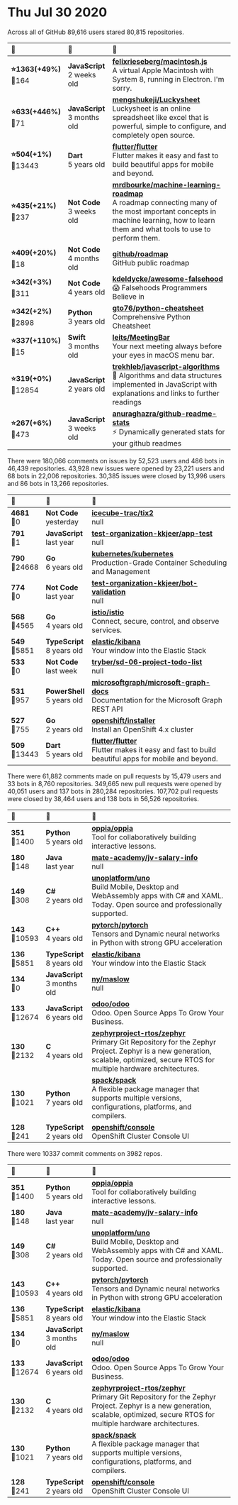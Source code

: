# Thu Jul 30 2020

Across all of GitHub 89,616 users stared 
80,815 repositories. 

| :page_with_curl: | :calendar: | :page_with_curl: |
| :--- | :--- | :--- |
| **:star:1363(+49%)**<br>:twisted_rightwards_arrows:164 | **JavaScript**<br>2 weeks old | **[felixrieseberg/macintosh.js](https://github.com/felixrieseberg/macintosh.js)**<br>A virtual Apple Macintosh with System 8, running in Electron. I'm sorry. |
| **:star:633(+446%)**<br>:twisted_rightwards_arrows:71 | **JavaScript**<br>3 months old | **[mengshukeji/Luckysheet](https://github.com/mengshukeji/Luckysheet)**<br>Luckysheet is an online spreadsheet like excel that is powerful, simple to configure, and completely open source. |
| **:star:504(+1%)**<br>:twisted_rightwards_arrows:13443 | **Dart**<br>5 years old | **[flutter/flutter](https://github.com/flutter/flutter)**<br>Flutter makes it easy and fast to build beautiful apps for mobile and beyond. |
| **:star:435(+21%)**<br>:twisted_rightwards_arrows:237 | **Not Code**<br>3 weeks old | **[mrdbourke/machine-learning-roadmap](https://github.com/mrdbourke/machine-learning-roadmap)**<br>A roadmap connecting many of the most important concepts in machine learning, how to learn them and what tools to use to perform them. |
| **:star:409(+20%)**<br>:twisted_rightwards_arrows:18 | **Not Code**<br>4 months old | **[github/roadmap](https://github.com/github/roadmap)**<br>GitHub public roadmap |
| **:star:342(+3%)**<br>:twisted_rightwards_arrows:311 | **Not Code**<br>4 years old | **[kdeldycke/awesome-falsehood](https://github.com/kdeldycke/awesome-falsehood)**<br>😱 Falsehoods Programmers Believe in |
| **:star:342(+2%)**<br>:twisted_rightwards_arrows:2898 | **Python**<br>3 years old | **[gto76/python-cheatsheet](https://github.com/gto76/python-cheatsheet)**<br>Comprehensive Python Cheatsheet |
| **:star:337(+110%)**<br>:twisted_rightwards_arrows:15 | **Swift**<br>3 months old | **[leits/MeetingBar](https://github.com/leits/MeetingBar)**<br>Your next meeting always before your eyes in macOS menu bar. |
| **:star:319(+0%)**<br>:twisted_rightwards_arrows:12854 | **JavaScript**<br>2 years old | **[trekhleb/javascript-algorithms](https://github.com/trekhleb/javascript-algorithms)**<br>📝 Algorithms and data structures implemented in JavaScript with explanations and links to further readings |
| **:star:267(+6%)**<br>:twisted_rightwards_arrows:473 | **JavaScript**<br>3 weeks old | **[anuraghazra/github-readme-stats](https://github.com/anuraghazra/github-readme-stats)**<br>:zap: Dynamically generated stats for your github readmes |

There were 180,066 comments on issues by 52,523 users and 486 bots in 46,439 repositories.
43,928 new issues were opened by 23,221 users and 68 bots in 22,006 repositories.
30,385 issues were closed by 13,996 users and 86 bots in 13,266 repositories.

| :speech_balloon: | :calendar: | :page_with_curl: |
| :--- | :--- | :--- |
| **4681**<br>:twisted_rightwards_arrows:0 | **Not Code**<br>yesterday | **[icecube-trac/tix2](https://github.com/icecube-trac/tix2)**<br>null |
| **791**<br>:twisted_rightwards_arrows:1 | **JavaScript**<br>last year | **[test-organization-kkjeer/app-test](https://github.com/test-organization-kkjeer/app-test)**<br>null |
| **790**<br>:twisted_rightwards_arrows:24668 | **Go**<br>6 years old | **[kubernetes/kubernetes](https://github.com/kubernetes/kubernetes)**<br>Production-Grade Container Scheduling and Management |
| **774**<br>:twisted_rightwards_arrows:0 | **Not Code**<br>last year | **[test-organization-kkjeer/bot-validation](https://github.com/test-organization-kkjeer/bot-validation)**<br>null |
| **568**<br>:twisted_rightwards_arrows:4565 | **Go**<br>4 years old | **[istio/istio](https://github.com/istio/istio)**<br>Connect, secure, control, and observe services. |
| **549**<br>:twisted_rightwards_arrows:5851 | **TypeScript**<br>8 years old | **[elastic/kibana](https://github.com/elastic/kibana)**<br>Your window into the Elastic Stack |
| **533**<br>:twisted_rightwards_arrows:0 | **Not Code**<br>last week | **[tryber/sd-06-project-todo-list](https://github.com/tryber/sd-06-project-todo-list)**<br>null |
| **531**<br>:twisted_rightwards_arrows:957 | **PowerShell**<br>5 years old | **[microsoftgraph/microsoft-graph-docs](https://github.com/microsoftgraph/microsoft-graph-docs)**<br>Documentation for the Microsoft Graph REST API |
| **527**<br>:twisted_rightwards_arrows:755 | **Go**<br>2 years old | **[openshift/installer](https://github.com/openshift/installer)**<br>Install an OpenShift 4.x cluster |
| **509**<br>:twisted_rightwards_arrows:13443 | **Dart**<br>5 years old | **[flutter/flutter](https://github.com/flutter/flutter)**<br>Flutter makes it easy and fast to build beautiful apps for mobile and beyond. |

There were 61,882 comments made on pull requests by 15,479 users and 33 bots in 8,760 repositories.
349,665 new pull requests were opened by 40,051 users and 137 bots in 280,284 repositories.
107,702 pull requests were closed by 38,464 users and 138 bots in 56,526 repositories.

| :speech_balloon: | :calendar: | :page_with_curl: |
| :--- | :--- | :--- |
| **351**<br>:twisted_rightwards_arrows:1400 | **Python**<br>5 years old | **[oppia/oppia](https://github.com/oppia/oppia)**<br>Tool for collaboratively building interactive lessons. |
| **180**<br>:twisted_rightwards_arrows:148 | **Java**<br>last year | **[mate-academy/jv-salary-info](https://github.com/mate-academy/jv-salary-info)**<br>null |
| **149**<br>:twisted_rightwards_arrows:308 | **C#**<br>2 years old | **[unoplatform/uno](https://github.com/unoplatform/uno)**<br>Build Mobile, Desktop and WebAssembly apps with C# and XAML. Today. Open source and professionally supported. |
| **143**<br>:twisted_rightwards_arrows:10593 | **C++**<br>4 years old | **[pytorch/pytorch](https://github.com/pytorch/pytorch)**<br>Tensors and Dynamic neural networks in Python with strong GPU acceleration |
| **136**<br>:twisted_rightwards_arrows:5851 | **TypeScript**<br>8 years old | **[elastic/kibana](https://github.com/elastic/kibana)**<br>Your window into the Elastic Stack |
| **134**<br>:twisted_rightwards_arrows:0 | **JavaScript**<br>3 months old | **[ny/maslow](https://github.com/ny/maslow)**<br>null |
| **133**<br>:twisted_rightwards_arrows:12674 | **JavaScript**<br>6 years old | **[odoo/odoo](https://github.com/odoo/odoo)**<br>Odoo. Open Source Apps To Grow Your Business. |
| **130**<br>:twisted_rightwards_arrows:2132 | **C**<br>4 years old | **[zephyrproject-rtos/zephyr](https://github.com/zephyrproject-rtos/zephyr)**<br>Primary Git Repository for the Zephyr Project. Zephyr is a new generation, scalable, optimized, secure RTOS for multiple hardware architectures. |
| **130**<br>:twisted_rightwards_arrows:1021 | **Python**<br>7 years old | **[spack/spack](https://github.com/spack/spack)**<br>A flexible package manager that supports multiple versions, configurations, platforms, and compilers. |
| **128**<br>:twisted_rightwards_arrows:241 | **TypeScript**<br>2 years old | **[openshift/console](https://github.com/openshift/console)**<br>OpenShift Cluster Console UI |

There were 10337 commit comments on 3982 repos.

| :speech_balloon: | :calendar: | :page_with_curl: |
| :--- | :--- | :--- |
| **351**<br>:twisted_rightwards_arrows:1400 | **Python**<br>5 years old | **[oppia/oppia](https://github.com/oppia/oppia)**<br>Tool for collaboratively building interactive lessons. |
| **180**<br>:twisted_rightwards_arrows:148 | **Java**<br>last year | **[mate-academy/jv-salary-info](https://github.com/mate-academy/jv-salary-info)**<br>null |
| **149**<br>:twisted_rightwards_arrows:308 | **C#**<br>2 years old | **[unoplatform/uno](https://github.com/unoplatform/uno)**<br>Build Mobile, Desktop and WebAssembly apps with C# and XAML. Today. Open source and professionally supported. |
| **143**<br>:twisted_rightwards_arrows:10593 | **C++**<br>4 years old | **[pytorch/pytorch](https://github.com/pytorch/pytorch)**<br>Tensors and Dynamic neural networks in Python with strong GPU acceleration |
| **136**<br>:twisted_rightwards_arrows:5851 | **TypeScript**<br>8 years old | **[elastic/kibana](https://github.com/elastic/kibana)**<br>Your window into the Elastic Stack |
| **134**<br>:twisted_rightwards_arrows:0 | **JavaScript**<br>3 months old | **[ny/maslow](https://github.com/ny/maslow)**<br>null |
| **133**<br>:twisted_rightwards_arrows:12674 | **JavaScript**<br>6 years old | **[odoo/odoo](https://github.com/odoo/odoo)**<br>Odoo. Open Source Apps To Grow Your Business. |
| **130**<br>:twisted_rightwards_arrows:2132 | **C**<br>4 years old | **[zephyrproject-rtos/zephyr](https://github.com/zephyrproject-rtos/zephyr)**<br>Primary Git Repository for the Zephyr Project. Zephyr is a new generation, scalable, optimized, secure RTOS for multiple hardware architectures. |
| **130**<br>:twisted_rightwards_arrows:1021 | **Python**<br>7 years old | **[spack/spack](https://github.com/spack/spack)**<br>A flexible package manager that supports multiple versions, configurations, platforms, and compilers. |
| **128**<br>:twisted_rightwards_arrows:241 | **TypeScript**<br>2 years old | **[openshift/console](https://github.com/openshift/console)**<br>OpenShift Cluster Console UI |

